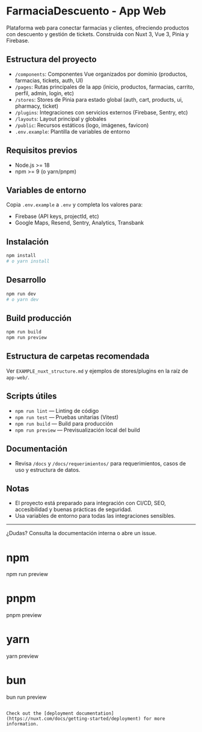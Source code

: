 # FarmaciaDescuento - App Web

Plataforma web para conectar farmacias y clientes, ofreciendo productos con descuento y gestión de tickets. Construida con Nuxt 3, Vue 3, Pinia y Firebase.

## Estructura del proyecto

- `/components`: Componentes Vue organizados por dominio (productos, farmacias, tickets, auth, UI)
- `/pages`: Rutas principales de la app (inicio, productos, farmacias, carrito, perfil, admin, login, etc)
- `/stores`: Stores de Pinia para estado global (auth, cart, products, ui, pharmacy, ticket)
- `/plugins`: Integraciones con servicios externos (Firebase, Sentry, etc)
- `/layouts`: Layout principal y globales
- `/public`: Recursos estáticos (logo, imágenes, favicon)
- `.env.example`: Plantilla de variables de entorno

## Requisitos previos
- Node.js >= 18
- npm >= 9 (o yarn/pnpm)

## Variables de entorno
Copia `.env.example` a `.env` y completa los valores para:
- Firebase (API keys, projectId, etc)
- Google Maps, Resend, Sentry, Analytics, Transbank

## Instalación
```bash
npm install
# o yarn install
```

## Desarrollo
```bash
npm run dev
# o yarn dev
```

## Build producción
```bash
npm run build
npm run preview
```

## Estructura de carpetas recomendada
Ver `EXAMPLE_nuxt_structure.md` y ejemplos de stores/plugins en la raíz de `app-web/`.

## Scripts útiles
- `npm run lint` — Linting de código
- `npm run test` — Pruebas unitarias (Vitest)
- `npm run build` — Build para producción
- `npm run preview` — Previsualización local del build

## Documentación
- Revisa `/docs` y `/docs/requerimientos/` para requerimientos, casos de uso y estructura de datos.

## Notas
- El proyecto está preparado para integración con CI/CD, SEO, accesibilidad y buenas prácticas de seguridad.
- Usa variables de entorno para todas las integraciones sensibles.

---

¿Dudas? Consulta la documentación interna o abre un issue.
# npm
npm run preview

# pnpm
pnpm preview

# yarn
yarn preview

# bun
bun run preview
```

Check out the [deployment documentation](https://nuxt.com/docs/getting-started/deployment) for more information.
